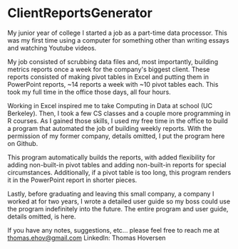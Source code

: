 # ClientReportsGenerator

My junior year of college I started a job as a part-time data processor. This was my first time using a computer for something other than writing essays and watching Youtube videos. 

My job consisted of scrubbing data files and, most importantly, building metrics reports once a week for the company's biggest client. These reports consisted of making pivot tables in Excel and putting them in PowerPoint reports, ~14 reports a week with ~10 pivot tables each. This took my full time in the office those days, all four hours.

Working in Excel inspired me to take Computing in Data at school (UC Berkeley). Then, I took a few CS classes and a couple more programming in R courses. As I gained those skills, I used my free time in the office to build a program that automated the job of building weekly reports. With the permission of my former company, details omitted, I put the program here on Github.

This program automatically builds the reports, with added flexibility for adding non-built-in pivot tables and adding non-built-in reports for special circumstances. Additionally, if a pivot table is too long, this program renders it in the PowerPoint report in shorter pieces.

Lastly, before graduating and leaving this small company, a company I worked at for two years, I wrote a detailed user guide so my boss could use the program indefinitely into the future. The entire program and user guide, details omitted, is here. 


If you have any notes, suggestions, etc... please feel free to reach me at thomas.ehov@gmail.com    LinkedIn: Thomas Hoversen





